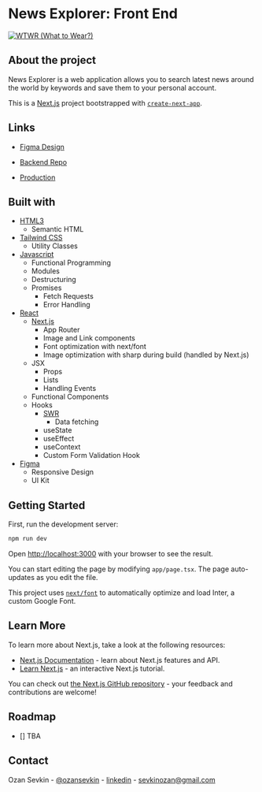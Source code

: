 # News Explorer: Front End

[![WTWR (What to Wear?)][product-screenshot]](https://newsexplorer.ozansevkin.dev)

## About the project

News Explorer is a web application allows you to search latest news around the world by keywords and save them to your personal account.

This is a [Next.js](https://nextjs.org/) project bootstrapped with [`create-next-app`](https://github.com/vercel/next.js/tree/canary/packages/create-next-app).

## Links

- [Figma Design](https://www.figma.com/file/z1bxDn7eBEDlsDhnZ9dtin/Your-Final-Project?node-id=0%3A1)

- [Backend Repo](https://github.com/ozansevkin/news-explorer-backend)

- [Production](https://newsexplorer.ozansevkin.dev)

## Built with

- [HTML3](https://developer.mozilla.org/en-US/docs/Web/HTML)
  - Semantic HTML
- [Tailwind CSS](https://tailwindcss.com/)
  - Utility Classes
- [Javascript](https://developer.mozilla.org/en-US/docs/Web/JavaScript)
  - Functional Programming
  - Modules
  - Destructuring
  - Promises
    - Fetch Requests
    - Error Handling
- [React](https://react.dev/)
  - [Next.js](https://nextjs.org/)
    - App Router
    - Image and Link components
    - Font optimization with next/font
    - Image optimization with sharp during build (handled by Next.js)
  - JSX
    - Props
    - Lists
    - Handling Events
  - Functional Components
  - Hooks
    - [SWR](https://swr.vercel.app/)
      - Data fetching
    - useState
    - useEffect
    - useContext
    - Custom Form Validation Hook
- [Figma](https://www.figma.com)
  - Responsive Design
  - UI Kit

## Getting Started

First, run the development server:

```bash
npm run dev
```

Open [http://localhost:3000](http://localhost:3000) with your browser to see the result.

You can start editing the page by modifying `app/page.tsx`. The page auto-updates as you edit the file.

This project uses [`next/font`](https://nextjs.org/docs/basic-features/font-optimization) to automatically optimize and load Inter, a custom Google Font.

## Learn More

To learn more about Next.js, take a look at the following resources:

- [Next.js Documentation](https://nextjs.org/docs) - learn about Next.js features and API.
- [Learn Next.js](https://nextjs.org/learn) - an interactive Next.js tutorial.

You can check out [the Next.js GitHub repository](https://github.com/vercel/next.js/) - your feedback and contributions are welcome!

## Roadmap

- [] TBA

## Contact

Ozan Sevkin - [@ozansevkin](https://twitter.com/ozansevkin) - [linkedin] - sevkinozan@gmail.com

<!-- MARKDOWN LINKS & IMAGES -->

[linkedin]: https://linkedin.com/in/ozansevkin
[product-screenshot]: https://i.ibb.co/X2Cd6pk/screencapture-newsexplorer-ozansevkin-dev-2023-08-28-11-41-31.png
